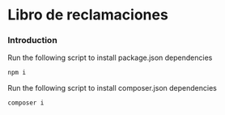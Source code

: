 # Libro de reclamaciones 
### Introduction

Run the following script to install package.json dependencies
```bash
npm i
```
Run the following script to install composer.json dependencies
```bash
composer i
```
